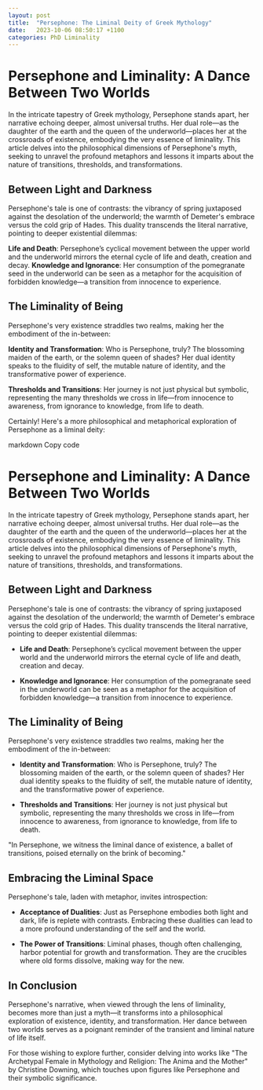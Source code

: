 ```yaml
---
layout: post
title:  "Persephone: The Liminal Deity of Greek Mythology"
date:   2023-10-06 08:50:17 +1100
categories: PhD Liminality
---
```


# Persephone and Liminality: A Dance Between Two Worlds

In the intricate tapestry of Greek mythology, Persephone stands apart, her narrative echoing deeper, almost universal truths. Her dual role—as the daughter of the earth and the queen of the underworld—places her at the crossroads of existence, embodying the very essence of liminality. This article delves into the philosophical dimensions of Persephone's myth, seeking to unravel the profound metaphors and lessons it imparts about the nature of transitions, thresholds, and transformations.

## Between Light and Darkness

Persephone's tale is one of contrasts: the vibrancy of spring juxtaposed against the desolation of the underworld; the warmth of Demeter's embrace versus the cold grip of Hades. This duality transcends the literal narrative, pointing to deeper existential dilemmas:

**Life and Death**: Persephone’s cyclical movement between the upper world and the underworld mirrors the eternal cycle of life and death, creation and decay.
**Knowledge and Ignorance**: Her consumption of the pomegranate seed in the underworld can be seen as a metaphor for the acquisition of forbidden knowledge—a transition from innocence to experience.

## The Liminality of Being

Persephone's very existence straddles two realms, making her the embodiment of the in-between:

 **Identity and Transformation**: Who is Persephone, truly? The blossoming maiden of the earth, or the solemn queen of shades? Her dual identity speaks to the fluidity of self, the mutable nature of identity, and the transformative power of experience.

**Thresholds and Transitions**: Her journey is not just physical but symbolic, representing the many thresholds we cross in life—from innocence to awareness, from ignorance to knowledge, from life to death.




Certainly! Here's a more philosophical and metaphorical exploration of Persephone as a liminal deity:

markdown
Copy code
# Persephone and Liminality: A Dance Between Two Worlds

In the intricate tapestry of Greek mythology, Persephone stands apart, her narrative echoing deeper, almost universal truths. Her dual role—as the daughter of the earth and the queen of the underworld—places her at the crossroads of existence, embodying the very essence of liminality. This article delves into the philosophical dimensions of Persephone's myth, seeking to unravel the profound metaphors and lessons it imparts about the nature of transitions, thresholds, and transformations.

## Between Light and Darkness

Persephone's tale is one of contrasts: the vibrancy of spring juxtaposed against the desolation of the underworld; the warmth of Demeter's embrace versus the cold grip of Hades. This duality transcends the literal narrative, pointing to deeper existential dilemmas:

- **Life and Death**: Persephone’s cyclical movement between the upper world and the underworld mirrors the eternal cycle of life and death, creation and decay.

- **Knowledge and Ignorance**: Her consumption of the pomegranate seed in the underworld can be seen as a metaphor for the acquisition of forbidden knowledge—a transition from innocence to experience.

## The Liminality of Being

Persephone's very existence straddles two realms, making her the embodiment of the in-between:

- **Identity and Transformation**: Who is Persephone, truly? The blossoming maiden of the earth, or the solemn queen of shades? Her dual identity speaks to the fluidity of self, the mutable nature of identity, and the transformative power of experience.

- **Thresholds and Transitions**: Her journey is not just physical but symbolic, representing the many thresholds we cross in life—from innocence to awareness, from ignorance to knowledge, from life to death.

"In Persephone, we witness the liminal dance of existence, a ballet of transitions, poised eternally on the brink of becoming."


## Embracing the Liminal Space

Persephone's tale, laden with metaphor, invites introspection:

- **Acceptance of Dualities**: Just as Persephone embodies both light and dark, life is replete with contrasts. Embracing these dualities can lead to a more profound understanding of the self and the world.

- **The Power of Transitions**: Liminal phases, though often challenging, harbor potential for growth and transformation. They are the crucibles where old forms dissolve, making way for the new.

## In Conclusion

Persephone's narrative, when viewed through the lens of liminality, becomes more than just a myth—it transforms into a philosophical exploration of existence, identity, and transformation. Her dance between two worlds serves as a poignant reminder of the transient and liminal nature of life itself.

For those wishing to explore further, consider delving into works like "The Archetypal Female in Mythology and Religion: The Anima and the Mother" by Christine Downing, which touches upon figures like Persephone and their symbolic significance.

